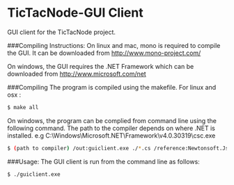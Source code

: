 TicTacNode-GUI Client
=============

GUI client for the TicTacNode project.

###Compiling Instructions:
On linux and mac, mono is required to compile the GUI. It can be downloaded from http://www.mono-project.com/

On windows, the GUI requires the .NET Framework which can be downloaded from http://www.microsoft.com/net

###Compiling
The program is compiled using the makefile.
For linux and osx : 
```bash
$ make all
```

On windows, the program can be complied from command line using the following command. The path to the compiler depends on where .NET is installed. e.g C:\Windows\Microsoft.NET\Framework\v4.0.30319\csc.exe
```bash
$ (path to compiler) /out:guiclient.exe ./*.cs /reference:Newtonsoft.Json.dll
```


###Usage:
The GUI client is run from the command line as follows:
```bash
$ ./guiclient.exe
```
